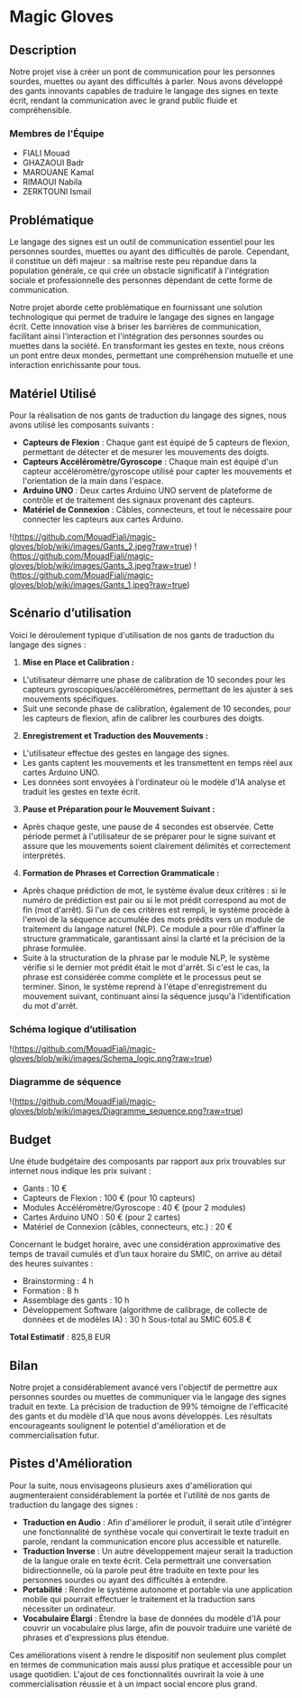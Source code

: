 # Magic Gloves

## Description

Notre projet vise à créer un pont de communication pour les personnes sourdes, muettes ou ayant des difficultés à parler. Nous avons développé des gants innovants capables de traduire le langage des signes en texte écrit, rendant la communication avec le grand public fluide et compréhensible.

### Membres de l'Équipe

- FIALI Mouad
- GHAZAOUI Badr
- MAROUANE Kamal
- RIMAOUI Nabila
- ZERKTOUNI Ismail

## Problématique

Le langage des signes est un outil de communication essentiel pour les personnes sourdes, muettes ou ayant des difficultés de parole. Cependant, il constitue un défi majeur : sa maîtrise reste peu répandue dans la population générale, ce qui crée un obstacle significatif à l'intégration sociale et professionnelle des personnes dépendant de cette forme de communication.

Notre projet aborde cette problématique en fournissant une solution technologique qui permet de traduire le langage des signes en langage écrit. Cette innovation vise à briser les barrières de communication, facilitant ainsi l'interaction et l'intégration des personnes sourdes ou muettes dans la société. En transformant les gestes en texte, nous créons un pont entre deux mondes, permettant une compréhension mutuelle et une interaction enrichissante pour tous.

## Matériel Utilisé

Pour la réalisation de nos gants de traduction du langage des signes, nous avons utilisé les composants suivants :

- **Capteurs de Flexion** : Chaque gant est équipé de 5 capteurs de flexion, permettant de détecter et de mesurer les mouvements des doigts.
- **Capteurs Accéléromètre/Gyroscope** : Chaque main est équipé d'un capteur accéléromètre/gyroscope utilisé pour capter les mouvements et l'orientation de la main dans l'espace.
- **Arduino UNO** : Deux cartes Arduino UNO servent de plateforme de contrôle et de traitement des signaux provenant des capteurs.
- **Matériel de Connexion** : Câbles, connecteurs, et tout le nécessaire pour connecter les capteurs aux cartes Arduino.

!(https://github.com/MouadFiali/magic-gloves/blob/wiki/images/Gants_2.jpeg?raw=true)
!(https://github.com/MouadFiali/magic-gloves/blob/wiki/images/Gants_3.jpeg?raw=true)
!(https://github.com/MouadFiali/magic-gloves/blob/wiki/images/Gants_1.jpeg?raw=true)

## Scénario d’utilisation

Voici le déroulement typique d'utilisation de nos gants de traduction du langage des signes :

1. **Mise en Place et Calibration :**

- L'utilisateur démarre une phase de calibration de 10 secondes pour les capteurs gyroscopiques/accéléromètres, permettant de les ajuster à ses mouvements spécifiques.
- Suit une seconde phase de calibration, également de 10 secondes, pour les capteurs de flexion, afin de calibrer les courbures des doigts.

2. **Enregistrement et Traduction des Mouvements :**

- L'utilisateur effectue des gestes en langage des signes.
- Les gants captent les mouvements et les transmettent en temps réel aux cartes Arduino UNO.
- Les données sont envoyées à l'ordinateur où le modèle d'IA analyse et traduit les gestes en texte écrit.

3. **Pause et Préparation pour le Mouvement Suivant :**

- Après chaque geste, une pause de 4 secondes est observée. Cette période permet à l'utilisateur de se préparer pour le signe suivant et assure que les mouvements soient clairement délimités et correctement interprétés.

4. **Formation de Phrases et Correction Grammaticale :**

- Après chaque prédiction de mot, le système évalue deux critères : si le numéro de prédiction est pair ou si le mot prédit correspond au mot de fin (mot d'arrêt). Si l'un de ces critères est rempli, le système procède à l'envoi de la séquence accumulée des mots prédits vers un module de traitement du langage naturel (NLP). Ce module a pour rôle d'affiner la structure grammaticale, garantissant ainsi la clarté et la précision de la phrase formulée.
- Suite à la structuration de la phrase par le module NLP, le système vérifie si le dernier mot prédit était le mot d'arrêt. Si c'est le cas, la phrase est considérée comme complète et le processus peut se terminer. Sinon, le système reprend à l'étape d'enregistrement du mouvement suivant, continuant ainsi la séquence jusqu'à l'identification du mot d'arrêt.

### Schéma logique d’utilisation

!(https://github.com/MouadFiali/magic-gloves/blob/wiki/images/Schema_logic.png?raw=true)

### Diagramme de séquence

!(https://github.com/MouadFiali/magic-gloves/blob/wiki/images/Diagramme_sequence.png?raw=true)

## Budget

Une étude budgétaire des composants par rapport aux prix trouvables sur internet nous indique les prix suivant :

- Gants : 10 €
- Capteurs de Flexion : 100 € (pour 10 capteurs)
- Modules Accéléromètre/Gyroscope : 40 € (pour 2 modules)
- Cartes Arduino UNO : 50 € (pour 2 cartes)
- Matériel de Connexion (câbles, connecteurs, etc.) : 20 €

Concernant le budget horaire, avec une considération approximative des temps de travail cumulés et d’un taux horaire du SMIC, on arrive au détail des heures suivantes :

- Brainstorming : 4 h
- Formation : 8 h
- Assemblage des gants : 10 h
- Développement Software (algorithme de calibrage, de collecte de données et de modèles IA) : 30 h
  Sous-total au SMIC 605.8 €

**Total Estimatif** : 825,8 EUR

## Bilan

Notre projet a considérablement avancé vers l'objectif de permettre aux personnes sourdes ou muettes de communiquer via le langage des signes traduit en texte. La précision de traduction de 99% témoigne de l'efficacité des gants et du modèle d'IA que nous avons développés. Les résultats encourageants soulignent le potentiel d'amélioration et de commercialisation futur.

## Pistes d'Amélioration

Pour la suite, nous envisageons plusieurs axes d'amélioration qui augmenteraient considérablement la portée et l'utilité de nos gants de traduction du langage des signes :

- **Traduction en Audio** : Afin d'améliorer le produit, il serait utile d'intégrer une fonctionnalité de synthèse vocale qui convertirait le texte traduit en parole, rendant la communication encore plus accessible et naturelle.
- **Traduction Inverse** : Un autre développement majeur serait la traduction de la langue orale en texte écrit. Cela permettrait une conversation bidirectionnelle, où la parole peut être traduite en texte pour les personnes sourdes ou ayant des difficultés à entendre.
- **Portabilité** : Rendre le système autonome et portable via une application mobile qui pourrait effectuer le traitement et la traduction sans nécessiter un ordinateur.
- **Vocabulaire Élargi** : Étendre la base de données du modèle d'IA pour couvrir un vocabulaire plus large, afin de pouvoir traduire une variété de phrases et d'expressions plus étendue.

Ces améliorations visent à rendre le dispositif non seulement plus complet en termes de communication mais aussi plus pratique et accessible pour un usage quotidien. L'ajout de ces fonctionnalités ouvrirait la voie à une commercialisation réussie et à un impact social encore plus grand.
